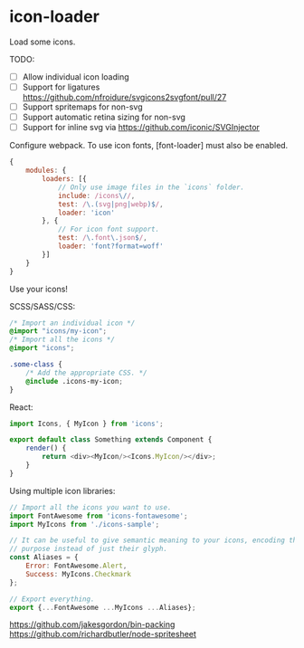 # icon-loader

Load some icons.

TODO:
 * [ ] Allow individual icon loading
 * [ ] Support for ligatures https://github.com/nfroidure/svgicons2svgfont/pull/27
 * [ ] Support spritemaps for non-svg
 * [ ] Support automatic retina sizing for non-svg
 * [ ] Support for inline svg via https://github.com/iconic/SVGInjector

Configure webpack. To use icon fonts, [font-loader] must also be enabled.

```javascript
{
	modules: {
		loaders: [{
			// Only use image files in the `icons` folder.
			include: /icons\//,
			test: /\.(svg|png|webp)$/,
			loader: 'icon'
		}, {
			// For icon font support.
			test: /\.font\.json$/,
			loader: 'font?format=woff'
		}]
	}
}
```

Use your icons!

SCSS/SASS/CSS:

```css
/* Import an individual icon */
@import "icons/my-icon";
/* Import all the icons */
@import "icons";

.some-class {
	/* Add the appropriate CSS. */
	@include .icons-my-icon;
}
```

React:

```javascript
import Icons, { MyIcon } from 'icons';

export default class Something extends Component {
	render() {
		return <div><MyIcon/><Icons.MyIcon/></div>;
	}
}
```

Using multiple icon libraries:

```javascript
// Import all the icons you want to use.
import FontAwesome from 'icons-fontawesome';
import MyIcons from './icons-sample';

// It can be useful to give semantic meaning to your icons, encoding their
// purpose instead of just their glyph.
const Aliases = {
	Error: FontAwesome.Alert,
	Success: MyIcons.Checkmark
};

// Export everything.
export {...FontAwesome ...MyIcons ...Aliases};
```


https://github.com/jakesgordon/bin-packing
https://github.com/richardbutler/node-spritesheet
